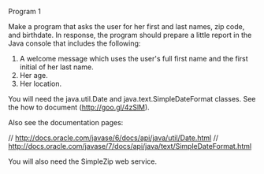 Program 1

Make a program that asks the user for her first and last names, zip code, and 
birthdate. In response, the program should prepare a little report in the Java 
console that includes the following:

1. A welcome message which uses the user's full first name and the first initial 
of her last name.
2. Her age.
3. Her location.

You will need the java.util.Date and java.text.SimpleDateFormat classes. See the 
how to document (http://goo.gl/4zSlM).

Also see the documentation pages:

// http://docs.oracle.com/javase/6/docs/api/java/util/Date.html
// http://docs.oracle.com/javase/7/docs/api/java/text/SimpleDateFormat.html

You will also need the SimpleZip web service.

